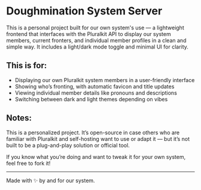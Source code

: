 # Doughmination System Server

This is a personal project built for our own system's use — a lightweight frontend that interfaces with the Pluralkit API to display our system members, current fronters, and individual member profiles in a clean and simple way. It includes a light/dark mode toggle and minimal UI for clarity.

## This is for:

- Displaying our own Pluralkit system members in a user-friendly interface
- Showing who’s fronting, with automatic favicon and title updates
- Viewing individual member details like pronouns and descriptions
- Switching between dark and light themes depending on vibes

## Notes:

This is a personalized project. It’s open-source in case others who are familiar with Pluralkit and self-hosting want to use or adapt it — but it’s not built to be a plug-and-play solution or official tool.

If you know what you’re doing and want to tweak it for your own system, feel free to fork it!

---

Made with ✨ by and for our system.

